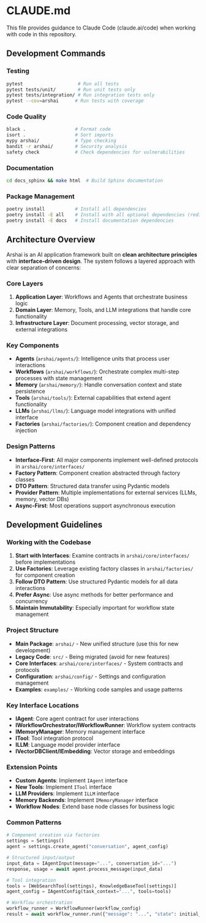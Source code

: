 # CLAUDE.md

This file provides guidance to Claude Code (claude.ai/code) when working with code in this repository.

## Development Commands

### Testing
```bash
pytest                    # Run all tests
pytest tests/unit/        # Run unit tests only
pytest tests/integration/ # Run integration tests only
pytest --cov=arshai      # Run tests with coverage
```

### Code Quality
```bash
black .                  # Format code
isort .                  # Sort imports
mypy arshai/             # Type checking
bandit -r arshai/        # Security analysis
safety check             # Check dependencies for vulnerabilities
```

### Documentation
```bash
cd docs_sphinx && make html  # Build Sphinx documentation
```

### Package Management
```bash
poetry install           # Install all dependencies
poetry install -E all    # Install with all optional dependencies (redis, milvus, flashrank)
poetry install -E docs   # Install documentation dependencies
```

## Architecture Overview

Arshai is an AI application framework built on **clean architecture principles** with **interface-driven design**. The system follows a layered approach with clear separation of concerns:

### Core Layers

1. **Application Layer**: Workflows and Agents that orchestrate business logic
2. **Domain Layer**: Memory, Tools, and LLM integrations that handle core functionality  
3. **Infrastructure Layer**: Document processing, vector storage, and external integrations

### Key Components

- **Agents** (`arshai/agents/`): Intelligence units that process user interactions
- **Workflows** (`arshai/workflows/`): Orchestrate complex multi-step processes with state management
- **Memory** (`arshai/memory/`): Handle conversation context and state persistence
- **Tools** (`arshai/tools/`): External capabilities that extend agent functionality
- **LLMs** (`arshai/llms/`): Language model integrations with unified interface
- **Factories** (`arshai/factories/`): Component creation and dependency injection

### Design Patterns

- **Interface-First**: All major components implement well-defined protocols in `arshai/core/interfaces/`
- **Factory Pattern**: Component creation abstracted through factory classes
- **DTO Pattern**: Structured data transfer using Pydantic models
- **Provider Pattern**: Multiple implementations for external services (LLMs, memory, vector DBs)
- **Async-First**: Most operations support asynchronous execution

## Development Guidelines

### Working with the Codebase

1. **Start with Interfaces**: Examine contracts in `arshai/core/interfaces/` before implementations
2. **Use Factories**: Leverage existing factory classes in `arshai/factories/` for component creation
3. **Follow DTO Pattern**: Use structured Pydantic models for all data interactions
4. **Prefer Async**: Use async methods for better performance and concurrency
5. **Maintain Immutability**: Especially important for workflow state management

### Project Structure

- **Main Package**: `arshai/` - New unified structure (use this for new development)
- **Legacy Code**: `src/` - Being migrated (avoid for new features)
- **Core Interfaces**: `arshai/core/interfaces/` - System contracts and protocols
- **Configuration**: `arshai/config/` - Settings and configuration management
- **Examples**: `examples/` - Working code samples and usage patterns

### Key Interface Locations

- **IAgent**: Core agent contract for user interactions
- **IWorkflowOrchestrator/IWorkflowRunner**: Workflow system contracts
- **IMemoryManager**: Memory management interface
- **ITool**: Tool integration protocol
- **ILLM**: Language model provider interface
- **IVectorDBClient/IEmbedding**: Vector storage and embeddings

### Extension Points

- **Custom Agents**: Implement `IAgent` interface
- **New Tools**: Implement `ITool` interface  
- **LLM Providers**: Implement `ILLM` interface
- **Memory Backends**: Implement `IMemoryManager` interface
- **Workflow Nodes**: Extend base node classes for business logic

### Common Patterns

```python
# Component creation via factories
settings = Settings()
agent = settings.create_agent("conversation", agent_config)

# Structured input/output
input_data = IAgentInput(message="...", conversation_id="...")
response, usage = await agent.process_message(input_data)

# Tool integration
tools = [WebSearchTool(settings), KnowledgeBaseTool(settings)]
agent_config = IAgentConfig(task_context="...", tools=tools)

# Workflow orchestration
workflow_runner = WorkflowRunner(workflow_config)
result = await workflow_runner.run({"message": "...", "state": initial_state})
```